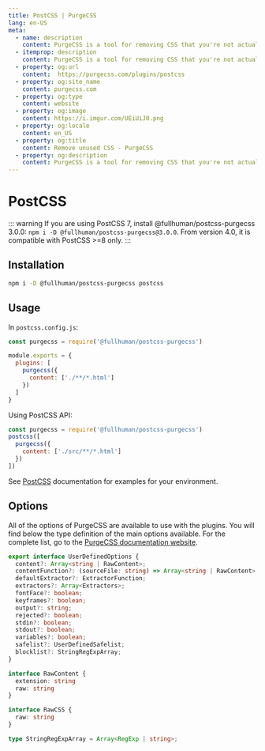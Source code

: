 ```yaml
---
title: PostCSS | PurgeCSS
lang: en-US
meta:
  - name: description
    content: PurgeCSS is a tool for removing CSS that you're not actually using in your project. You can use it with postcss with a plugin.
  - itemprop: description
    content: PurgeCSS is a tool for removing CSS that you're not actually using in your project. You can use it with postcss with a plugin.
  - property: og:url
    content:  https://purgecss.com/plugins/postcss
  - property: og:site_name
    content: purgecss.com
  - property: og:type
    content: website
  - property: og:image
    content: https://i.imgur.com/UEiUiJ0.png
  - property: og:locale
    content: en_US
  - property: og:title
    content: Remove unused CSS - PurgeCSS
  - property: og:description
    content: PurgeCSS is a tool for removing CSS that you're not actually using in your project. You can use it with postcss with a plugin.
---
```


# PostCSS

::: warning
If you are using PostCSS 7, install @fullhuman/postcss-purgecss 3.0.0: `npm i -D @fullhuman/postcss-purgecss@3.0.0`.
From version 4.0, it is compatible with PostCSS >=8 only.
:::

## Installation

```sh
npm i -D @fullhuman/postcss-purgecss postcss
```

## Usage

In `postcss.config.js`:

```js
const purgecss = require('@fullhuman/postcss-purgecss')

module.exports = {
  plugins: [
    purgecss({
      content: ['./**/*.html']
    })
  ]
}
```

Using PostCSS API:

```js
const purgecss = require('@fullhuman/postcss-purgecss')
postcss([
  purgecss({
    content: ['./src/**/*.html']
  })
])
```

See [PostCSS](https://github.com/postcss/postcss) documentation for examples for your environment.

## Options

All of the options of PurgeCSS are available to use with the plugins.
You will find below the type definition of the main options available. For the complete list, go to the [PurgeCSS documentation website](https://www.purgecss.com/configuration.html#options).

```ts
export interface UserDefinedOptions {
  content?: Array<string | RawContent>;
  contentFunction?: (sourceFile: string) => Array<string | RawContent>;
  defaultExtractor?: ExtractorFunction;
  extractors?: Array<Extractors>;
  fontFace?: boolean;
  keyframes?: boolean;
  output?: string;
  rejected?: boolean;
  stdin?: boolean;
  stdout?: boolean;
  variables?: boolean;
  safelist?: UserDefinedSafelist;
  blocklist?: StringRegExpArray;
}

interface RawContent {
  extension: string
  raw: string
}

interface RawCSS {
  raw: string
}

type StringRegExpArray = Array<RegExp | string>;
```
